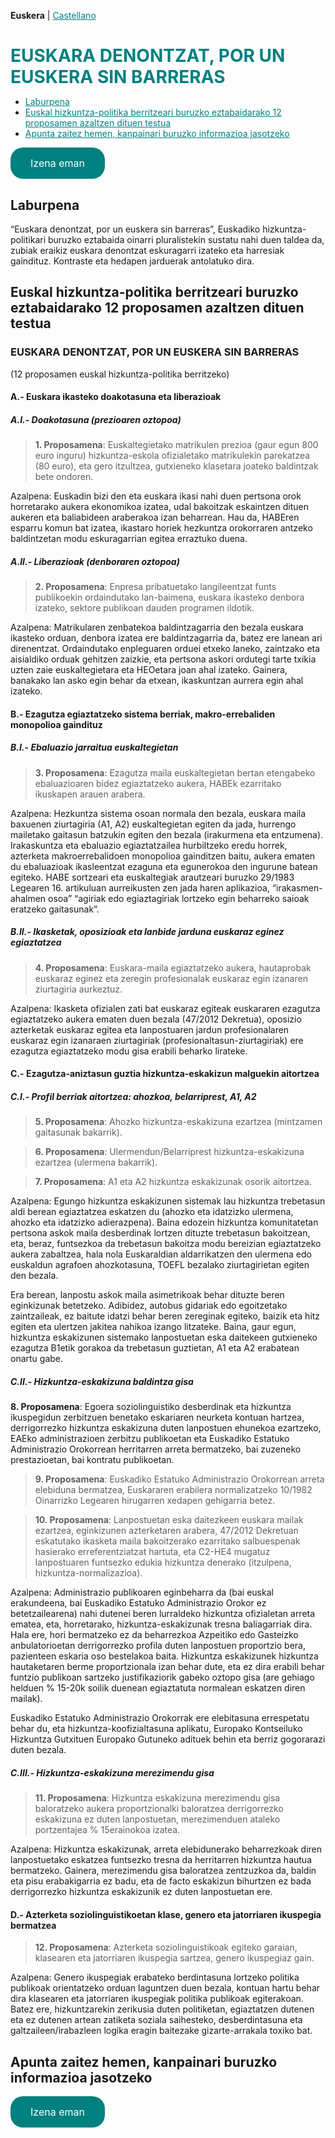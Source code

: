 **Euskera** | [Castellano](es)

<!-- img src="img/icono.png" -->

<h1 id="adierazpena" style="margin-bottom: 10px;padding-bottom: 0;text-decoration: none !important;"><span style="color:#008080;">EUSKARA DENONTZAT, POR UN EUSKERA SIN BARRERAS</span></h1>

* [Laburpena](#laburpena)
* [Euskal hizkuntza-politika berritzeari buruzko eztabaidarako 12 proposamen azaltzen dituen testua](#adierazpena)
* [Apunta zaitez hemen, kanpainari buruzko informazioa jasotzeko](#adierazpena-sinatu)

<a href="#" class="pressbutton">Izena eman</a>

## Laburpena

“Euskara denontzat, por un euskera sin barreras”, Euskadiko hizkuntza-politikari buruzko eztabaida oinarri pluralistekin sustatu nahi duen taldea da, zubiak eraikiz euskara denontzat eskuragarri izateko eta harresiak gaindituz. Kontraste eta hedapen jarduerak antolatuko dira.

<!--a href="http://t.me/eraikiz"><img src="img/zubiak-eraikiz_p.png"></a-->


## Euskal hizkuntza-politika berritzeari buruzko eztabaidarako 12 proposamen azaltzen dituen testua

### EUSKARA DENONTZAT, POR UN EUSKERA SIN BARRERAS

(12 proposamen euskal hizkuntza-politika berritzeko)

#### A.- Euskara ikasteko doakotasuna eta liberazioak

##### A.I.- Doakotasuna (prezioaren oztopoa)

> **1. Proposamena**: Euskaltegietako matrikulen prezioa (gaur egun 800 euro inguru) hizkuntza-eskola ofizialetako matrikulekin parekatzea (80 euro), eta gero itzultzea, gutxieneko klasetara joateko baldintzak bete ondoren.

Azalpena: Euskadin bizi den eta euskara ikasi nahi duen pertsona orok horretarako aukera ekonomikoa izatea, udal bakoitzak eskaintzen dituen aukeren eta baliabideen araberakoa izan beharrean. Hau da, HABEren esparru komun bat izatea, ikastaro horiek hezkuntza orokorraren antzeko baldintzetan modu eskuragarrian egitea erraztuko duena.


##### A.II.- Liberazioak (denboraren oztopoa)

> **2. Proposamena**: Enpresa pribatuetako langileentzat funts publikoekin ordaindutako lan-baimena, euskara ikasteko denbora izateko, sektore publikoan dauden programen ildotik.

Azalpena: Matrikularen zenbatekoa baldintzagarria den bezala euskara ikasteko orduan, denbora izatea ere baldintzagarria da, batez ere lanean ari direnentzat. Ordaindutako enpleguaren orduei etxeko laneko, zaintzako eta aisialdiko orduak gehitzen zaizkie, eta pertsona askori ordutegi tarte txikia uzten zaie euskaltegietara eta HEOetara joan ahal izateko. Gainera, banakako lan asko egin behar da etxean, ikaskuntzan aurrera egin ahal izateko.



#### B.- Ezagutza egiaztatzeko sistema berriak, makro-errebaliden monopolioa gaindituz

##### B.I.- Ebaluazio jarraitua euskaltegietan

> **3. Proposamena**: Ezagutza maila euskaltegietan bertan etengabeko ebaluazioaren bidez egiaztatzeko aukera, HABEk ezarritako ikuskapen arauen arabera.

Azalpena: Hezkuntza sistema osoan normala den bezala, euskara maila baxuenen ziurtagiria (A1, A2) euskaltegietan egiten da jada, hurrengo mailetako gaitasun batzukin egiten den bezala (irakurmena eta entzumena). Irakaskuntza eta ebaluazio egiaztatzailea hurbiltzeko eredu horrek, azterketa makroerrebalidoen monopolioa gainditzen baitu, aukera ematen du ebaluazioak ikasleentzat ezaguna eta egunerokoa den ingurune batean egiteko. HABE sortzeari eta euskaltegiak arautzeari buruzko 29/1983 Legearen 16. artikuluan aurreikusten zen jada haren aplikazioa, “irakasmen-ahalmen osoa” “agiriak edo egiaztagiriak lortzeko egin beharreko saioak eratzeko gaitasunak”.

##### B.II.- Ikasketak, oposizioak eta lanbide jarduna euskaraz eginez egiaztatzea

> **4. Proposamena**: Euskara-maila egiaztatzeko aukera, hautaprobak euskaraz eginez eta zeregin profesionalak euskaraz egin izanaren ziurtagiria aurkeztuz.

Azalpena: Ikasketa ofizialen zati bat euskaraz egiteak euskararen ezagutza egiaztatzeko aukera ematen duen bezala (47/2012 Dekretua), oposizio azterketak euskaraz egitea eta lanpostuaren jardun profesionalaren euskaraz egin izanaraen ziurtagiriak (profesionaltasun-ziurtagiriak) ere ezagutza egiaztatzeko modu gisa erabili beharko lirateke.



#### C.- Ezagutza-aniztasun guztia hizkuntza-eskakizun malguekin aitortzea

##### C.I.- Profil berriak aitortzea: ahozkoa, belarriprest, A1, A2

> **5. Proposamena**: Ahozko hizkuntza-eskakizuna ezartzea (mintzamen gaitasunak bakarrik).

> **6. Proposamena**: Ulermendun/Belarriprest hizkuntza-eskakizuna ezartzea (ulermena bakarrik).

> **7. Proposamena**: A1 eta A2 hizkuntza eskakizunak osorik aitortzea.

Azalpena: Egungo hizkuntza eskakizunen sistemak lau hizkuntza trebetasun aldi berean egiaztatzea eskatzen du (ahozko eta idatzizko ulermena, ahozko eta idatzizko adierazpena). Baina edozein hizkuntza komunitatetan pertsona askok maila desberdinak lortzen dituzte trebetasun bakoitzean, eta, beraz, funtsezkoa da trebetasun bakoitza modu bereizian egiaztatzeko aukera zabaltzea, hala nola Euskaraldian aldarrikatzen den ulermena edo euskaldun agrafoen ahozkotasuna, TOEFL bezalako ziurtagirietan egiten den bezala.

Era berean, lanpostu askok maila asimetrikoak behar dituzte beren eginkizunak betetzeko. Adibidez, autobus gidariak edo egoitzetako zaintzaileak, ez baitute idatzi behar beren zereginak egiteko, baizik eta hitz egiten eta ulertzen jakitea nahikoa izango litzateke. Baina, gaur egun, hizkuntza eskakizunen sistemako lanpostuetan eska daitekeen gutxieneko ezagutza B1etik gorakoa da trebetasun guztietan, A1 eta A2 erabatean onartu gabe.

##### C.II.- Hizkuntza-eskakizuna baldintza gisa

**8. Proposamena**: Egoera soziolinguistiko desberdinak eta hizkuntza ikuspegidun zerbitzuen benetako eskariaren neurketa kontuan hartzea, derrigorrezko hizkuntza eskakizuna duten lanpostuen ehunekoa ezartzeko, EAEko administrazioen zerbitzu publikoetan eta Euskadiko Estatuko Administrazio Orokorrean herritarren arreta bermatzeko, bai zuzeneko prestazioetan, bai kontratu publikoetan.

> **9. Proposamena**: Euskadiko Estatuko Administrazio Orokorrean arreta elebiduna bermatzea, Euskararen erabilera normalizatzeko 10/1982 Oinarrizko Legearen hirugarren xedapen gehigarria betez.

> **10. Proposamena**: Lanpostuetan eska daitezkeen euskara mailak ezartzea, eginkizunen azterketaren arabera, 47/2012 Dekretuan eskatutako ikasketa maila bakoitzerako ezarritako salbuespenak hasierako erreferentziatzat hartuta, eta C2-HE4 mugatuz lanpostuaren funtsezko edukia hizkuntza denerako (itzulpena, hizkuntza-normalizazioa).

Azalpena: Administrazio publikoaren eginbeharra da (bai euskal erakundeena, bai Euskadiko Estatuko Administrazio Orokor ez betetzailearena) nahi dutenei beren lurraldeko hizkuntza ofizialetan arreta ematea, eta, horretarako, hizkuntza-eskakizunak tresna baliagarriak dira. Hala ere, hori bermatzeko ez da beharrezkoa Azpeitiko edo Gasteizko anbulatorioetan derrigorrezko profila duten lanpostuen proportzio bera, pazienteen eskaria oso bestelakoa baita. Hizkuntza eskakizunek hizkuntza hautaketaren berme proportzionala izan behar dute, eta ez dira erabili behar funtzio publikoan sartzeko justifikaziorik gabeko oztopo gisa (are gehiago helduen % 15-20k soilik duenean egiaztatuta normalean eskatzen diren mailak).

Euskadiko Estatuko Administrazio Orokorrak ere elebitasuna errespetatu behar du, eta hizkuntza-koofizialtasuna aplikatu, Europako Kontseiluko Hizkuntza Gutxituen Europako Gutuneko adituek behin eta berriz gogorarazi duten bezala.

##### C.III.- Hizkuntza-eskakizuna merezimendu gisa

> **11. Proposamena**: Hizkuntza eskakizuna merezimendu gisa baloratzeko aukera proportzionalki baloratzea derrigorrezko eskakizuna ez duten lanpostuetan, merezimenduen ataleko portzentajea % 15erainokoa izatea.

Azalpena: Hizkuntza eskakizunak, arreta elebidunerako beharrezkoak diren lanpostuetako eskatzea funtsezko tresna da herritarren hizkuntza hautua bermatzeko. Gainera, merezimendu gisa baloratzea zentzuzkoa da, baldin eta pisu erabakigarria ez badu, eta de facto eskakizun bihurtzen ez bada derrigorrezko hizkuntza eskakizunik ez duten lanpostuetan ere.



#### D.- Azterketa soziolinguistikoetan klase, genero eta jatorriaren ikuspegia bermatzea

> **12. Proposamena**: Azterketa soziolinguistikoak egiteko garaian, klasearen eta jatorriaren ikuspegia sartzea, genero ikuspegiaz gain.

Azalpena: Genero ikuspegiak erabateko berdintasuna lortzeko politika publikoak orientatzeko orduan laguntzen duen bezala, kontuan hartu behar dira klasearen eta jatorriaren ikuspegiak politika publikoak egiterakoan. Batez ere, hizkuntzarekin zerikusia duten politiketan, egiaztatzen dutenen eta ez dutenen artean zatiketa soziala saihesteko, desberdintasuna eta galtzaileen/irabazleen logika eragin baitezake gizarte-arrakala toxiko bat.


## Apunta zaitez hemen, kanpainari buruzko informazioa jasotzeko

<a href="https://docs.google.com/forms/d/e/1FAIpQLSfwq5N2NxDttnR74odIyTSBpgzcE-AFLVuR_epoPB0HxQyFlQ/viewform" class="pressbutton">Izena eman</a> 

<meta property="og:title" content="adierazpena">
<style>
h1:nth-child(1) {
  visibility: hidden;
  line-height: 0;
}
.pressbutton {
    background-color: #008080;
    border: none;
    color: white;
    padding: 15px 32px;
    text-align: center;
    text-decoration: none;
    display: inline-block;
    font-size: 16px;
    text-align: center;
    border-radius: 20px;
}
a {
 color: #008080;
}
</style>
